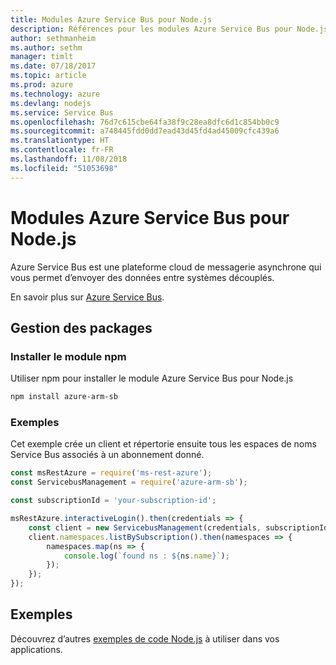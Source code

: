 ```yaml
---
title: Modules Azure Service Bus pour Node.js
description: Références pour les modules Azure Service Bus pour Node.js
author: sethmanheim
ms.author: sethm
manager: timlt
ms.date: 07/18/2017
ms.topic: article
ms.prod: azure
ms.technology: azure
ms.devlang: nodejs
ms.service: Service Bus
ms.openlocfilehash: 76d7c615cbe64fa38f9c28ea8dfc6d1c854bb0c9
ms.sourcegitcommit: a748445fdd0dd7ead43d45fd4ad45009cfc439a6
ms.translationtype: HT
ms.contentlocale: fr-FR
ms.lasthandoff: 11/08/2018
ms.locfileid: "51053698"
---
```

# <a name="azure-service-bus-modules-for-nodejs"></a>Modules Azure Service Bus pour Node.js

Azure Service Bus est une plateforme cloud de messagerie asynchrone qui vous permet d’envoyer des données entre systèmes découplés.

En savoir plus sur [Azure Service Bus](https://docs.microsoft.com/azure/service-bus-messaging/service-bus-messaging-overview).

## <a name="management-package"></a>Gestion des packages

### <a name="install-the-npm-module"></a>Installer le module npm

Utiliser npm pour installer le module Azure Service Bus pour Node.js

```bash
npm install azure-arm-sb
```

### <a name="example"></a>Exemples

Cet exemple crée un client et répertorie ensuite tous les espaces de noms Service Bus associés à un abonnement donné.

```javascript
const msRestAzure = require('ms-rest-azure');
const ServicebusManagement = require('azure-arm-sb');

const subscriptionId = 'your-subscription-id';

msRestAzure.interactiveLogin().then(credentials => {
    const client = new ServicebusManagement(credentials, subscriptionId);
    client.namespaces.listBySubscription().then(namespaces => {
        namespaces.map(ns => {
            console.log(`found ns : ${ns.name}`);
        });
    });
});
```

## <a name="samples"></a>Exemples

Découvrez d’autres [exemples de code Node.js](https://azure.microsoft.com/resources/samples/?platform=nodejs) à utiliser dans vos applications.
